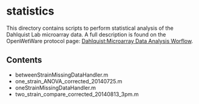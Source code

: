 # statistics

This directory contains scripts to perform statistical analysis of the Dahlquist Lab microarray data.  A full description is found on the OpenWetWare protocol page: [Dahlquist:Microarray Data Analysis Worflow](http://www.openwetware.org/wiki/Dahlquist:Microarray_Data_Analysis_Workflow).

## Contents

* betweenStrainMissingDataHandler.m
* one_strain_ANOVA_corrected_20140725.m
* oneStrainMissingDataHandler.m
* two_strain_compare_corrected_20140813_3pm.m
